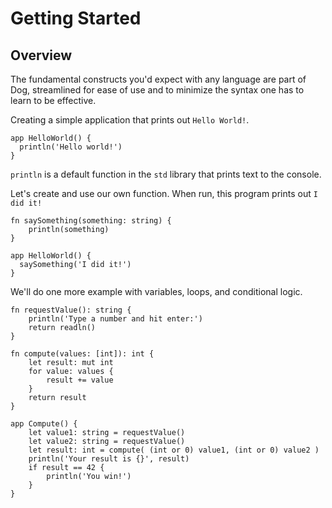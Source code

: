 # Getting Started

## Overview

The fundamental constructs you'd expect with any language are part of Dog, streamlined for ease of use and to minimize
the syntax one has to learn to be effective.

Creating a simple application that prints out `Hello World!`.

```
app HelloWorld() {
  println('Hello world!') 
}
``` 

`println` is a default function in the `std` library that prints text to the console.

Let's create and use our own function. When run, this program prints out `I did it!`

```
fn saySomething(something: string) {
    println(something)
}

app HelloWorld() {
  saySomething('I did it!') 
}
```

We'll do one more example with variables, loops, and conditional logic.

```
fn requestValue(): string {
    println('Type a number and hit enter:')
    return readln()
}

fn compute(values: [int]): int {
    let result: mut int
    for value: values {
        result += value
    }
    return result
}

app Compute() {
    let value1: string = requestValue()
    let value2: string = requestValue()
    let result: int = compute( (int or 0) value1, (int or 0) value2 )
    println('Your result is {}', result)
    if result == 42 {
        println('You win!')
    }
}
```